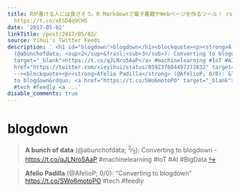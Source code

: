 ```yaml
---
title: Rが書ける人には良さそう。R Markdownで電子書籍やWebページを作るツール！ rstudio/bookdown https://t.co/E7jSbLG6SY
  https://t.co/xESD4q9CHS
date: '2017-05-02'
linkTitle: /post/2017/05/02/
source: Yihui's Twitter Feeds
description: ' <h1 id="blogdown">blogdown</h1><blockquote><p><strong>A bunch of data</strong>
  (@abunchofdata; <sup>2</sup>&frasl;<sub>3</sub>): Converting to blogdown - <a href="https://t.co/qJLNro5AaP"
  target="_blank">https://t.co/qJLNro5AaP</a> #machinelearning #IoT #AI #BigData <a
  href="https://twitter.com/xieyihui/status/859237684497272832" target="_blank">&#8618;</a></p></blockquote><!--
  --><blockquote><p><strong>Afelio Padilla</strong> (@AfelioP; 0/0): &ldquo;Converting
  to blogdown&rdquo; <a href="https://t.co/SWo6motoPO" target="_blank">https://t.co/SWo6motoPO</a>
  #tech #feedly <a ...'
disable_comments: true
---
```

 <h1 id="blogdown">blogdown</h1><blockquote><p><strong>A bunch of data</strong> (@abunchofdata; <sup>2</sup>&frasl;<sub>3</sub>): Converting to blogdown - <a href="https://t.co/qJLNro5AaP" target="_blank">https://t.co/qJLNro5AaP</a> #machinelearning #IoT #AI #BigData <a href="https://twitter.com/xieyihui/status/859237684497272832" target="_blank">&#8618;</a></p></blockquote><!-- --><blockquote><p><strong>Afelio Padilla</strong> (@AfelioP; 0/0): &ldquo;Converting to blogdown&rdquo; <a href="https://t.co/SWo6motoPO" target="_blank">https://t.co/SWo6motoPO</a> #tech #feedly <a ...